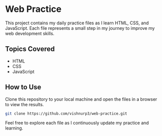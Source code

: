 # Web Practice

This project contains my daily practice files as I learn HTML, CSS, and JavaScript. Each file represents a small step in my journey to improve my web development skills.

## Topics Covered
- HTML
- CSS
- JavaScript

## How to Use
Clone this repository to your local machine and open the files in a browser to view the results.

```bash
git clone https://github.com/vishnurp3/web-practice.git
```

Feel free to explore each file as I continuously update my practice and learning.
